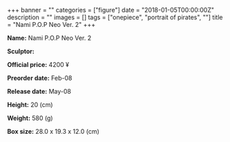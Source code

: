 +++
banner = ""
categories = ["figure"]
date = "2018-01-05T00:00:00Z"
description = ""
images = []
tags = ["onepiece", "portrait of pirates", ""]
title = "Nami P.O.P Neo Ver. 2"
+++

**Name:** Nami P.O.P Neo Ver. 2

**Sculptor:** 

**Official price:** 4200 ¥

**Preorder date:** Feb-08

**Release date:** May-08

**Height:** 20 (cm)

**Weight:** 580 (g)

**Box size:** 28.0 x 19.3 x 12.0 (cm)
